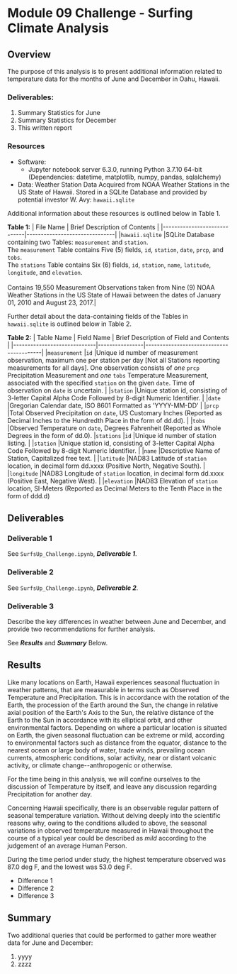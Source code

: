 # Module 09 Challenge - Surfing Climate Analysis

## Overview

The purpose of this analysis is to present additional information related
to temperature data for the months of June and December in Oahu, Hawaii.

### Deliverables:
1. Summary Statistics for June
2. Summary Statistics for December
3. This written report

### Resources

- Software:
	- Jupyter notebook server 6.3.0, running Python 3.7.10 64-bit (Dependencies: datetime, matplotlib, numpy, pandas, sqlalchemy)
- Data: Weather Station Data Acquired from NOAA Weather Stations in the US State of Hawaii. Stored in a SQLite Database and provided by potential investor W. Avy:
	`hawaii.sqlite`

Additional information about these resources is outlined below in Table 1.

**Table 1:**
| File Name                   | Brief Description of Contents |
|-----------------------------|-------------------------------|
|`hawaii.sqlite`              |SQLite Database containing two Tables: `measurement` and `station`.<br />The `measurement` Table contains Five (5) fields, `id`, `station`, `date`, `prcp`, and `tobs`.<br />The `stations` Table contains Six (6) fields, `id`, `station`, `name`, `latitude`, `longitude`, and `elevation`.<br /><br />Contains 19,550 Measurement Observations taken from Nine (9) NOAA Weather Stations in the US State of Hawaii between the dates of January 01, 2010 and August 23, 2017.|

Further detail about the data-containing fields of the Tables in `hawaii.sqlite` is outlined below in Table 2.

**Table 2:**
| Table Name                  | Field Name     | Brief Description of Field and Contents |
|-----------------------------|----------------|-----------------------------------------|
|`measurement`                |`id`            |Unique id number of measurement observation, maximum one per station per day [Not all Stations reporting measurements for all days]. One observation consists of *one* `prcp` Precipitation Measurement and *one* `tobs` Temperature Measurement, associated with the specified `station` on the given `date`. Time of observation on `date` is uncertain.
|                             |`station`       |Unique station id, consisting of 3-letter Capital Alpha Code Followed by 8-digit Numeric Identifier.
|                             |`date`          |Gregorian Calendar date, ISO 8601 Formatted as 'YYYY-MM-DD'
|                             |`prcp`          |Total Observed Precipitation on `date`, US Customary Inches (Reported as Decimal Inches to the Hundredth Place in the form of dd.dd).
|                             |`tobs`          |Observed Temperature on `date`, Degrees Fahrenheit (Reported as Whole Degrees in the form of dd.0).
|`stations`                   |`id`            |Unique id number of station listing.
|                             |`station`       |Unique station id, consisting of 3-letter Capital Alpha Code Followed by 8-digit Numeric Identifier.
|                             |`name`          |Descriptive Name of Station, Capitalized free text.
|                             |`latitude`      |NAD83 Latitude of `station` location, in decimal form dd.xxxx (Positive North, Negative South).
|                             |`longitude`     |NAD83 Longitude of `station` location, in decimal form dd.xxxx (Positive East, Negative West).
|                             |`elevation`     |NAD83 Elevation of `station` location, SI-Meters (Reported as Decimal Meters to the Tenth Place in the form of ddd.d)

## Deliverables

### Deliverable 1

See `SurfsUp_Challenge.ipynb`, ***Deliverable 1***.


### Deliverable 2

See `SurfsUp_Challenge.ipynb`, ***Deliverable 2***.


### Deliverable 3

Describe the key differences in weather between June and December, and provide two recommendations for further analysis.

See ***Results*** and ***Summary*** Below.

## Results

Like many locations on Earth, Hawaii experiences seasonal fluctuation in weather patterns, that are measurable in terms such as Observed Temperature and Precipitation. This is in accordance with the rotation of the Earth, the procession of the Earth around the Sun, the change in relative axial position of the Earth's Axis to the Sun, the relative distance of the Earth to the Sun in accordance with its elliptical orbit, and other environmental factors. Depending on where a particular location is situated on Earth, the given seasonal fluctuation can be extreme or mild, according to environmental factors such as distance from the equator, distance to the nearest ocean or large body of water, trade winds, prevailing ocean currents, atmospheric conditions, solar activity, near or distant volcanic activity, or climate change--anthropogenic or otherwise.

For the time being in this analysis, we will confine ourselves to the discussion of Temperature by itself, and leave any discussion regarding Precipitation for another day.

Concerning Hawaii specifically, there is an observable regular pattern of seasonal temperature variation. Without delving deeply into the scientific reasons why, owing to the conditions alluded to above, the seasonal variations in observed temperature measured in Hawaii throughout the course of a typical year could be described as *mild* according to the judgement of an average Human Person.

During the time period under study, the highest temperature observed was 87.0 deg F, and the lowest was 53.0 deg F.

- Difference 1
- Difference 2
- Difference 3

## Summary

Two additional queries that could be performed to gather more weather data for June and December:
1. yyyy
2. zzzz

